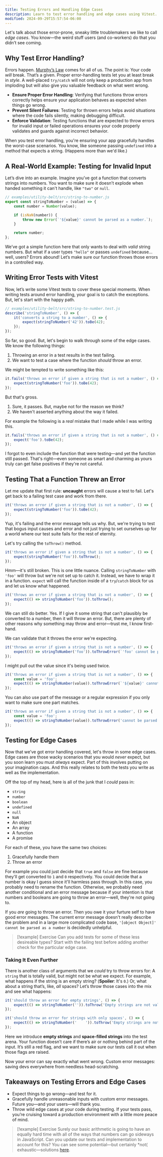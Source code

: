 ```yaml
---
title: Testing Errors and Handling Edge Cases
description: Learn to test error handling and edge cases using Vitest.
modified: 2024-09-29T15:57:54-06:00
---
```


Let's talk about those error-prone, sneaky little troublemakers we like to call _edge cases_. You know—the weird stuff users (and co-workers) do that you didn’t see coming.

## Why Test Error Handling?

Errors happen. [Murphy’s Law](https://en.wikipedia.org/wiki/Murphy%27s_law) comes for all of us. The point is: Your code _will_ break. That’s a given. Proper error-handling tests let you at least break in _style_. A well-placed `try/catch` will not only keep a production app from imploding but will also give you valuable feedback on what went wrong.

- **Ensure Proper Error Handling**: Verifying that functions throw errors correctly helps ensure your application behaves as expected when things go wrong.
- **Prevent Silent Failures**: Testing for thrown errors helps avoid situations where the code fails silently, making debugging difficult.
- **Enforce Validation**: Testing functions that are expected to throw errors for invalid input or failed operations ensures your code properly validates and guards against incorrect behavior.

When you test error handling, you're ensuring your app gracefully handles the worst-case scenarios. You know, like someone passing `undefined` into a method that expects a string. (Happens more than we'd like.)

## A Real-World Example: Testing for Invalid Input

Let’s dive into an example. Imagine you’ve got a function that converts strings into numbers. You want to make sure it doesn’t explode when handed something it can't handle, like `"two"` or `null`.

```js
// examples/utility-belt/src/string-to-number.js
export const stringToNumber = (value) => {
	const number = Number(value);

	if (isNaN(number)) {
		throw new Error(`'${value}' cannot be parsed as a number.`);
	}

	return number;
};
```

We’ve got a simple function here that only wants to deal with _valid_ string numbers. But what if a user types `"hello"` or passes `undefined` because… well, users? Errors abound! Let’s make sure our function throws those errors in a controlled way.

## Writing Error Tests with Vitest

Now, let’s write some Vitest tests to cover these special moments. When writing tests around error handling, your goal is to catch the exceptions. But, let's start with the happy path.

```js
// examples/utility-belt/src/string-to-number.test.js
describe('stringToNumber', () => {
	it('converts a string to a number', () => {
		expect(stringToNumber('42')).toBe(42);
	});
});
```

So far, so good. But, let's begin to walk through some of the edge cases. We know the following things:

1. Throwing an error in a test results in the test failing.
2. We want to test a case where the function _should_ throw an error.

We might be tempted to write something like this:

```javascript
it.fails('throws an error if given a string that is not a number', () => {
	expect(stringToNumber('foo')).toBe(42);
});
```

But that's gross.

1. Sure, it passes. But, maybe not for the reason we think?
2. We haven't asserted anything about the way it failed.

For example the following is a _real_ mistake that I made while I was writing this.

```javascript
it.fails('throws an error if given a string that is not a number', () => {
	expect('foo').toBe(42);
});
```

I forgot to even include the function that were testing—and yet the function still passed. That's right—even someone as smart and charming as yours truly can get false positives if they're not careful.

## Testing That a Function Threw an Error

Let me update that first rule: **uncaught** errors will cause a test to fail. Let's get back to a failing test case and work from there.

```javascript
it('throws an error if given a string that is not a number', () => {
	expect(stringToNumber('foo')).toBe(42);
});
```

Yup, it's failing and the error message tells us why. But, we're trying to test that bogus input causes and error and not just trying to set ourselves up for a world where our test suite fails for the rest of eternity.

Let's try calling the `toThrow()` method.

```javascript
it('throws an error if given a string that is not a number', () => {
	expect(stringToNumber('foo')).toThrow();
});
```

Hmm—it's still broken. This is one little nuance. Calling `stringToNumber` with `'foo'` will throw but we're not set up to catch it. Instead, we have to wrap it in a function. `expect` will call the function inside of a `try`/`catch` block for us and let us know what happened.

```javascript
it('throws an error if given a string that is not a number', () => {
	expect(() => stringToNumber('foo')).toThrow();
});
```

We can still do better. Yes. If I give it some string that can't plausibly be converted to a number, then it will throw an error. But, there are plenty of other reasons why something may throw and error—trust me, I know first-hand.

We can validate that it throws the error we're expecting.

```javascript
it('throws an error if given a string that is not a number', () => {
	expect(() => stringToNumber('foo')).toThrowError(`'foo' cannot be parsed as a number.`);
});
```

I might pull out the value since it's being used twice.

```javascript
it('throws an error if given a string that is not a number', () => {
	const value = 'foo';
	expect(() => stringToNumber(value)).toThrowError(`'${value}' cannot be parsed as a number.`);
});
```

You can also use part of the message or a regular expression if you only want to make sure one part matches.

```javascript
it('throws an error if given a string that is not a number', () => {
	const value = 'foo';
	expect(() => stringToNumber(value)).toThrowError('cannot be parsed as a number');
});
```

## Testing for Edge Cases

Now that we’ve got error handling covered, let's throw in some edge cases. Edge cases are those wacky scenarios that you would _never_ expect, but you soon learn you must _always_ expect. Part of this involves putting on your imagination caps. And this really relates to both the tests you write as well as the implementation.

Off the top of my head, here is all of the junk that I _could_ pass in:

- `string`
- `number`
- `boolean`
- `undefined`
- `null`
- `NaN`
- An object
- An array
- A function
- A promise

For each of these, you have the same two choices:

1. Gracefully handle them
2. Throw an error

For example you could just decide that `true` and `false` are fine because they'll get converted to `1` and `0` respectively. You could decide that a number is okay I guess since it'll harmless pass through. In this case, you probably need to rename the function. Otherwise, we probably need another conditional and an error message because if your intention is that numbers and booleans are going to throw an error—well, they're not going to.

If you _are_ going to throw an error. Then you owe it your furture self to have good error messages. The current error message doesn't really describe the problem and in a large more complicated code base, `'[object Object]' cannot be parsed as a number` is decidedly unhelpful.

> [!example] Exercise
> Can you add tests for some of these less desireable types? Start with the failing test before adding another check for the particular edge case.

### Taking It Even Further

There is another class of arguments that we _could_ try to throw errors for: A `string` that is totally valid, but might not be what we expect. For example, what happens if the string is an empty string? (**Spoiler**: It's `0`.) Or, what about a string that’s, like, _all_ spaces? Let’s throw those cases into the mix and see what happens:

```js
it('should throw an error for empty strings', () => {
	expect(() => stringToNumber('')).toThrow('Empty strings are not valid input');
});

it('should throw an error for strings with only spaces', () => {
	expect(() => stringToNumber('    ')).toThrow('Empty strings are not valid input');
});
```

Here we introduce **empty strings** and **space-filled strings** into the test arena. Your function doesn’t care if there’s air or nothing behind part of the input. It’s still a red flag, and we want to make sure our tests call it out when those flags are raised.

Now your error can say exactly what went wrong. Custom error messages: saving devs everywhere from needless head-scratching.

## Takeaways on Testing Errors and Edge Cases

- Expect things to go wrong—and test for it.
- Gracefully handle unreasonable inputs with custom error messages. Future you—and your users—will thank you.
- Throw wild edge cases at your code during testing. If your tests pass, you’re cruising toward a production environment with a little more peace of mind.

> [!example] Exercise
> Surely our basic arithmetic is going to have an equally hard time with all of the ways that numbers can go sideways in JavaScript. Can you update our tests and implementation to account for this? You can see some potential—but certainly \*not( exhaustic—solutions [here](testing-for-errors-exercise.md).
